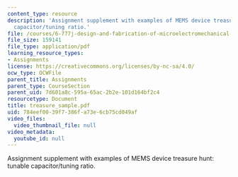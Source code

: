 ```yaml
---
content_type: resource
description: 'Assignment supplement with examples of MEMS device treasure hunt: tunable
  capacitor/tuning ratio.'
file: /courses/6-777j-design-and-fabrication-of-microelectromechanical-devices-spring-2007/784eef0039f7386fa73e6cb75cd049af_treasure_sample.pdf
file_size: 159141
file_type: application/pdf
learning_resource_types:
- Assignments
license: https://creativecommons.org/licenses/by-nc-sa/4.0/
ocw_type: OCWFile
parent_title: Assignments
parent_type: CourseSection
parent_uid: 7d601a8c-595a-65ac-2b2e-101d164bf2c4
resourcetype: Document
title: treasure_sample.pdf
uid: 784eef00-39f7-386f-a73e-6cb75cd049af
video_files:
  video_thumbnail_file: null
video_metadata:
  youtube_id: null
---
```

Assignment supplement with examples of MEMS device treasure hunt: tunable capacitor/tuning ratio.
